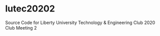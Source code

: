 # lutec20202
Source Code for Liberty University Technology &amp; Engineering Club 2020 Club Meeting 2
